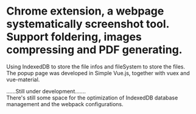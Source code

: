 # Chrome extension, a webpage systematically screenshot tool. Support foldering, images compressing and PDF generating.
Using IndexedDB to store the file infos and fileSystem to store the files.<br />
The popup page was developed in Simple Vue.js, together with vuex and vue-material.<br />

......Still under development.......<br />
There's still some space for the optimization of IndexedDB database management and the webpack configurations.<br />
